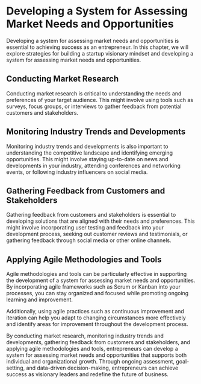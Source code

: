 Developing a System for Assessing Market Needs and Opportunities
================================================================================================================================

Developing a system for assessing market needs and opportunities is essential to achieving success as an entrepreneur. In this chapter, we will explore strategies for building a startup visionary mindset and developing a system for assessing market needs and opportunities.

Conducting Market Research
--------------------------

Conducting market research is critical to understanding the needs and preferences of your target audience. This might involve using tools such as surveys, focus groups, or interviews to gather feedback from potential customers and stakeholders.

Monitoring Industry Trends and Developments
-------------------------------------------

Monitoring industry trends and developments is also important to understanding the competitive landscape and identifying emerging opportunities. This might involve staying up-to-date on news and developments in your industry, attending conferences and networking events, or following industry influencers on social media.

Gathering Feedback from Customers and Stakeholders
--------------------------------------------------

Gathering feedback from customers and stakeholders is essential to developing solutions that are aligned with their needs and preferences. This might involve incorporating user testing and feedback into your development process, seeking out customer reviews and testimonials, or gathering feedback through social media or other online channels.

Applying Agile Methodologies and Tools
--------------------------------------

Agile methodologies and tools can be particularly effective in supporting the development of a system for assessing market needs and opportunities. By incorporating agile frameworks such as Scrum or Kanban into your processes, you can stay organized and focused while promoting ongoing learning and improvement.

Additionally, using agile practices such as continuous improvement and iteration can help you adapt to changing circumstances more effectively and identify areas for improvement throughout the development process.

By conducting market research, monitoring industry trends and developments, gathering feedback from customers and stakeholders, and applying agile methodologies and tools, entrepreneurs can develop a system for assessing market needs and opportunities that supports both individual and organizational growth. Through ongoing assessment, goal-setting, and data-driven decision-making, entrepreneurs can achieve success as visionary leaders and redefine the future of business.


